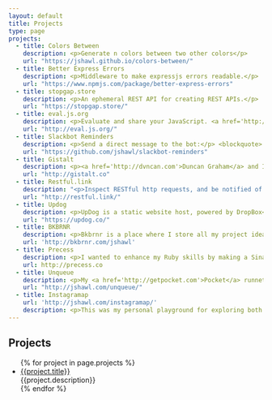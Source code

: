 ```yaml
---
layout: default
title: Projects
type: page
projects:
  - title: Colors Between
    description: <p>Generate n colors between two other colors</p>
    url: "https://jshawl.github.io/colors-between/"
  - title: Better Express Errors
    description: <p>Middleware to make expressjs errors readable.</p>
    url: "https://www.npmjs.com/package/better-express-errors"
  - title: stopgap.store
    description: <p>An ephemeral REST API for creating REST APIs.</p>
    url: "https://stopgap.store/"
  - title: eval.js.org
    description: <p>Evaluate and share your JavaScript. <a href='http://eval.js.org/#/12/0'>View an Example</a></p>
    url: "http://eval.js.org/"
  - title: Slackbot Reminders
    description: <p>Send a direct message to the bot:</p> <blockquote> <p>Walk the dog; at 5pm</p> </blockquote> <p>Everything before the ";" is the reminder. Everything after the semi-colon is when the reminder will be sent back.  The complete list of available time descriptions can be found here - <a href="https://github.com/mojombo/chronic#examples">https://github.com/mojombo/chronic#examples</a></p> <p>The bot will reply with your reminder at the specified time via direct message.</p>
    url: "https://github.com/jshawl/slackbot-reminders"
  - title: Gistalt
    description: <p><a href='http://dvncan.com'>Duncan Graham</a> and I built a beautiful interface to create and edit GitHub gists.</p>
    url: "http://gistalt.co"
  - title: Restful.link
    description: "<p>Inspect RESTful http requests, and be notified of new requests via websockets!</p>"
    url: "http://restful.link/"
  - title: Updog
    description: <p>UpDog is a static website host, powered by DropBox</p>
    url: "https://updog.co/"
  - title: BKBRNR
    description: <p>Bkbrnr is a place where I store all my project ideas. Some are just thoughts, others have repos and code, and a few are even deployed.</p>
    url: 'http://bkbrnr.com/jshawl'
  - title: Precess
    description: <p>I wanted to enhance my Ruby skills by making a Sinatra app, so I built my own real-time Sass (and Less) compiler after listening to the server architecture talk on the <a href='http://blog.codepen.io/radio/'>Codepen radio</a>.</p> <p> The application sits behind an Nginx reverse proxy to the Unicorn server. In order to compile Less, requests are made to an express app listening for compile requests.  </p>
    url: http://precess.co
  - title: Unqueue
    description: <p>My <a href='http://getpocket.com'>Pocket</a> runneth over, and I needed a one click solution to mark all of the items in my queue as read. There wasn't one, so I rolled my own with the Pocket API. <a href="http://jshawl.com/unqueue/">Check it out!</a></p>
    url: "http://jshawl.com/unqueue/"
  - title: Instagramap
    url: 'http://jshawl.com/instagramap/'
    description: <p>This was my personal playground for exploring both the Instagram and Google Maps API's. It pulls in recent photos taken in DC and pins them on a google map.</p> <p>I wanted to recreate the in-app exploratory experience of visualizing a collection of photos.</p>
---
```



<div class="wrapper projects">
    <h2>Projects</h2>
    <ul>
      {% for project in page.projects %}
	<li>
	  <a href='{{project.url}}'>{{project.title}}</a>
	  <div class='description'>{{project.description}}</div>
	</li>
      {% endfor %}
    </ul>
</div><!-- wrapper -->
<script src="/js/recent-commits.js"></script>
